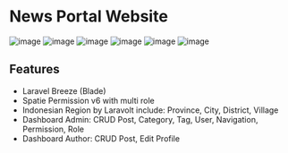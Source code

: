 <h1>News Portal Website</h1> 

![image](https://github.com/muhazmi/lara-starter/assets/22718017/a0b50847-0c56-45ca-8344-4cbcec9707c9)
![image](https://github.com/muhazmi/lara-starter/assets/22718017/92cb9b0b-ca65-41a0-b63d-1e9856c686ab)
![image](https://github.com/muhazmi/lara-starter/assets/22718017/0754c01b-53ec-42a2-9c05-54fa7c5222e1)
![image](https://github.com/muhazmi/lara-starter/assets/22718017/4f4d11a1-1b0d-4b58-891f-d966a9fe6b61)
![image](https://github.com/muhazmi/lara-starter/assets/22718017/fc80ce1a-390d-4224-9346-7f764eeddf50)
![image](https://github.com/muhazmi/lara-starter/assets/22718017/c82315bd-9fff-4c23-ba3d-abf139d24fe1)

<h2>Features</h2>
<ul>
    <li>Laravel Breeze (Blade)</li>
    <li>Spatie Permission v6 with multi role</li>
    <li>Indonesian Region by Laravolt include: Province, City, District, Village</li>
    <li>Dashboard Admin: CRUD Post, Category, Tag, User, Navigation, Permission, Role</li>
    <li>Dashboard Author: CRUD Post, Edit Profile</li>
</ul>


